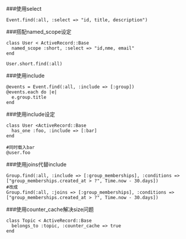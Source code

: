 ###使用select 
```
Event.find(:all, :select => "id, title, description")
```

###搭配named_scope设定 
```
class User < ActiveRecord::Base 
  named_scope :short, :select => "id,nme, email"
end

User.short.find(:all)
```

###使用include
```
@events = Event.find(:all, :include => [:group])
@events.each do |e|
  e.group.title
end
```

###使用include设定
```
class User <ActiveRecord::Base 
  has_one :foo, :include => [:bar]
end

#同时载入bar
@user.foo
```

###使用joins代替include
```
Group.find(:all, :include => [:group_memberships], :conditions => ["group_memberships.created_at > ?", Time.now - 30.days])
#改成
Group.find(:all, :joins => [:group_memberships], :conditions => ["group_memberships.created_at > ?", Time.now - 30.days])
```

###使用counter_cache解决size问题
```
class Topic < ActiveRecord::Base 
  belongs_to :topic, :counter_cache => true
end
```
